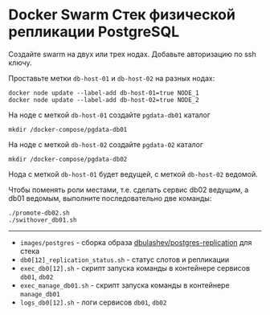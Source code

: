 # Docker Swarm Стек физической репликации PostgreSQL

Создайте swarm на двух или трех нодах.
Добавьте авторизацию по ssh ключу.

Проставьте метки `db-host-01` и `db-host-02` на разных нодах:

    docker node update --label-add db-host-01=true NODE_1
    docker node update --label-add db-host-02=true NODE_2

На ноде с меткой `db-host-01` создайте `pgdata-db01` каталог

`mkdir /docker-compose/pgdata-db01`

На ноде с меткой `db-host-02` создайте `pgdata-02` каталог

`mkdir /docker-compose/pgdata-db02`

Нода с меткой `db-host-01` будет ведущей, с меткой `db-host-02` ведомой.

Чтобы поменять роли местами, т.е. сделать сервис db02 ведущим, а db01 ведомым, выполните последовательно две команды:

    ./promote-db02.sh
    ./swithover_db01.sh

---

* `images/postgres` - сборка образа [dbulashev/postgres-replication](https://hub.docker.com/repository/docker/dbulashev/postgres-replication/general) для стека
* `db0[12]_replication_status.sh` - статус слотов и репликации
* `exec_db0[12].sh` - скрипт запуска команды в контейнере сервисов `db01`, `db02`
* `exec_manage_db01.sh` - скрипт запуска команды в контейнере `manage_db01`
* `logs_db0[12].sh` - логи сервисов `db01`, `db02`
